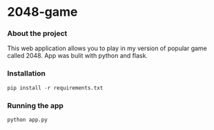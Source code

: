 # 2048-game

### About the project

This web application allows you to play in my version of popular game called 2048. App was bulit with python and flask.


### Installation

```python
pip install -r requirements.txt
````

### Running the app

````python
python app.py
````
